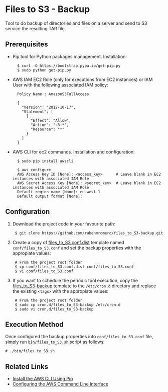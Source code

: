# Files to S3 - Backup

Tool to do backup of directories and files on a server and send to S3 service the resulting TAR file.

## Prerequisites

* Pip tool for Python packages management. Installation:

        $ curl -O https://bootstrap.pypa.io/get-pip.py
        $ sudo python get-pip.py

* AWS IAM EC2 Role (only for executions from EC2 instances) or IAM User with the following associated IAM policy:

        Policy Name : AmazonS3FullAccess

        {
          "Version": "2012-10-17",
          "Statement": [
            {
              "Effect": "Allow",
              "Action": "s3:*",
              "Resource": "*"
            }
          ]
        }

* AWS CLI for ec2 commands. Installation and configuration:

        $ sudo pip install awscli

        $ aws configure
        AWS Access Key ID [None]: <access_key>		# Leave blank in EC2 instances with associated IAM Role
        AWS Secret Access Key [None]: <secret_key>	# Leave blank in EC2 instances with associated IAM Role
        Default region name [None]: eu-west-1
        Default output format [None]:

## Configuration

1. Download the project code in your favourite path:

        $ git clone https://github.com/rubenmromero/files_to_S3-backup.git

2. Create a copy of [files_to_S3.conf.dist](conf/files_to_S3.conf.dist) template named `conf/files_to_S3.conf` and set the backup properties with the appropiate values:

        # From the project root folder
        $ cp conf/files_to_S3.conf.dist conf/files_to_S3.conf
        $ vi conf/files_to_S3.conf

3. If you want to schedule the periodic tool execution, copy the [files_to_S3-backup](cron.d/files_to_S3-backup) template to the `/etc/cron.d` directory and replace the existing `<tags>` with the appropiate values:

        # From the project root folder
        $ sudo cp cron.d/files_to_S3-backup /etc/cron.d
        $ sudo vi cron.d/files_to_S3-backup

## Execution Method

Once configured the backup properties into `conf/files_to_S3.conf` file, simply run `bin/files_to_S3.sh` script as follows:

    # ./bin/files_to_S3.sh

## Related Links

* [Install the AWS CLI Using Pip](http://docs.aws.amazon.com/cli/latest/userguide/installing.html#install-with-pip)
* [Configuring the AWS Command Line Interface](http://docs.aws.amazon.com/cli/latest/userguide/cli-chap-getting-started.html)
